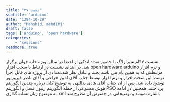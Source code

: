 ```yaml
---
title: "نشست ۴۷"
subtitle: "arduino"
date: "1394-10-29"
author: "Mahshid, mehdiMj"
draft: false
tags: ['arduino', 'open hardware']
categories:
    - "sessions"
readmore: true
---
```

نشست ۴۷ام شیرازلاگ با حضور تعداد اندکی از اعضا در سالن ویژه خانه جوان برگزار شد. در ابتدای نشست در ارتباط با سخت افزار open hardware arduino و نرم افزار مرتبطش که به همین نام می باشد بحث و تبادل نظر شد.تعدادی از پروژه های قابل اجرا توسط این سخت افزار و نرم افزار توسط جناب آقای امین خزاعی و آقای ناصر فیروزپور توضیح داده شد. پس از آن جناب آقای هادی یداللهی به توضیح کلی درباره چندین الگوریتم هوش مصنوعی از جمله الگوریتم زنبور عسل و الگوریتم PSO پرداختند. همچنین در ادامه به موضوع زبان نشانه گذاری xml اشاره نمودند و توضیحاتی در خصوص آن مطرح شد.

